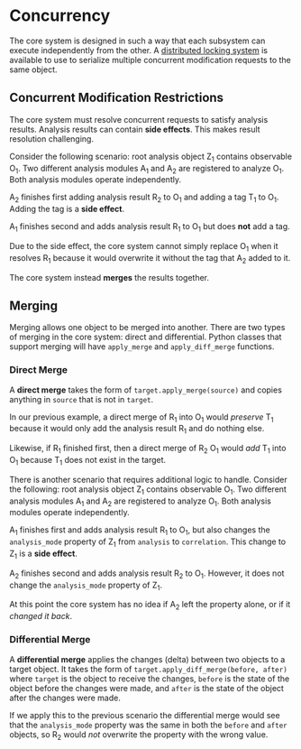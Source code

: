 # Concurrency

The core system is designed in such a way that each subsystem can execute independently from the other. A [distributed locking system]() is available to use to serialize multiple concurrent modification requests to the same object.

## Concurrent Modification Restrictions

The core system must resolve concurrent requests to satisfy analysis results. Analysis results can contain **side effects**. This makes result resolution challenging.

Consider the following scenario: root analysis object Z<sub>1</sub> contains observable O<sub>1</sub>. Two different analysis modules A<sub>1</sub> and A<sub>2</sub> are registered to analyze O<sub>1</sub>. Both analysis modules operate independently.

A<sub>2</sub> finishes first adding analysis result R<sub>2</sub> to O<sub>1</sub> and adding a tag T<sub>1</sub> to O<sub>1</sub>. Adding the tag is a **side effect**.

A<sub>1</sub> finishes second and adds analysis result R<sub>1</sub> to O<sub>1</sub> but does **not** add a tag.

Due to the side effect, the core system cannot simply replace O<sub>1</sub> when it resolves R<sub>1</sub> because it would overwrite it without the tag that A<sub>2</sub> added to it.

The core system instead **merges** the results together.

## Merging

Merging allows one object to be merged into another. There are two types of merging in the core system: direct and differential. Python classes that support merging will have `apply_merge` and `apply_diff_merge` functions.

### Direct Merge

A **direct merge** takes the form of `target.apply_merge(source)` and copies anything in `source` that is not in `target`.

In our previous example, a direct merge of R<sub>1</sub> into O<sub>1</sub> would *preserve* T<sub>1</sub> because it would only add the analysis result R<sub>1</sub> and do nothing else.

Likewise, if R<sub>1</sub> finished first, then a direct merge of R<sub>2</sub> O<sub>1</sub> would *add* T<sub>1</sub> into O<sub>1</sub> because T<sub>1</sub> does not exist in the target.

There is another scenario that requires additional logic to handle. Consider the following: root analysis object Z<sub>1</sub> contains observable O<sub>1</sub>. Two different analysis modules A<sub>1</sub> and A<sub>2</sub> are registered to analyze O<sub>1</sub>. Both analysis modules operate independently.

A<sub>1</sub> finishes first and adds analysis result R<sub>1</sub> to O<sub>1</sub>, but also changes the `analysis_mode` property of Z<sub>1</sub> from `analysis` to `correlation`. This change to Z<sub>1</sub> is a **side effect**.

A<sub>2</sub> finishes second and adds analysis result R<sub>2</sub> to O<sub>1</sub>. However, it does not change the `analysis_mode` property of Z<sub>1</sub>.

At this point the core system has no idea if A<sub>2</sub> left the property alone, or if it *changed it back*.

### Differential Merge

A **differential merge** applies the changes (delta) between two objects to a target object. It takes the form of `target.apply_diff_merge(before, after)` where `target` is the object to receive the changes, `before` is the state of the object before the changes were made, and `after` is the state of the object after the changes were made.

If we apply this to the previous scenario the differential merge would see that the `analysis_mode` property was the same in both the `before` and `after` objects, so R<sub>2</sub> would *not* overwrite the property with the wrong value.
